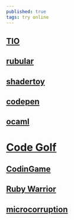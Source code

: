 ```yaml
---
published: true
tags: try online
---
```

## [TIO](https://tio.run/#)

## [rubular](http://rubular.com/)

## [shadertoy](https://www.shadertoy.com/view/ldlcRf)

## [codepen](https://codepen.io/)

## [ocaml](https://try.ocamlpro.com/)


# [Code Golf](https://codegolf.stackexchange.com/)

## [CodinGame](https://www.codingame.com/home)

## [Ruby Warrior](https://www.bloc.io/ruby-warrior#/)

## [microcorruption](https://microcorruption.com/login)
